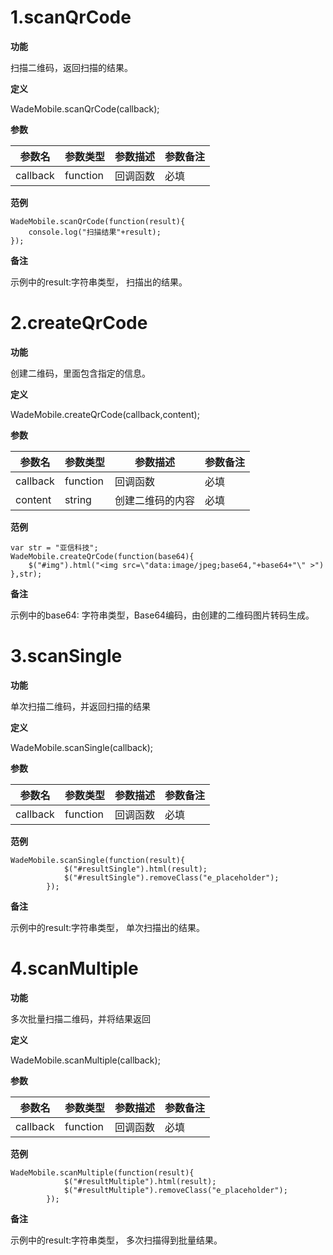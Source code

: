# 1.scanQrCode

**功能**

扫描二维码，返回扫描的结果。



**定义**

WadeMobile.scanQrCode(callback);



**参数**

| 参数名   | 参数类型 | 参数描述 | 参数备注 |
| -------- | -------- | -------- | -------- |
| callback | function | 回调函数 | 必填     |



**范例**

```
WadeMobile.scanQrCode(function(result){
    console.log("扫描结果"+result);
});
```



**备注**

示例中的result:字符串类型， 扫描出的结果。



# 2.createQrCode

**功能**

创建二维码，里面包含指定的信息。



**定义**

WadeMobile.createQrCode(callback,content);



**参数**

| 参数名   | 参数类型 | 参数描述         | 参数备注 |
| -------- | -------- | ---------------- | -------- |
| callback | function | 回调函数         | 必填     |
| content  | string   | 创建二维码的内容 | 必填     |



**范例**

```
var str = "亚信科技";
WadeMobile.createQrCode(function(base64){
    $("#img").html("<img src=\"data:image/jpeg;base64,"+base64+"\" >")
},str);
```



**备注**

示例中的base64: 字符串类型，Base64编码，由创建的二维码图片转码生成。



# 3.scanSingle

**功能**

单次扫描二维码，并返回扫描的结果



**定义**

WadeMobile.scanSingle(callback);



**参数**

| 参数名   | 参数类型 | 参数描述 | 参数备注 |
| -------- | -------- | -------- | -------- |
| callback | function | 回调函数 | 必填     |



**范例**

```
WadeMobile.scanSingle(function(result){
            $("#resultSingle").html(result);
            $("#resultSingle").removeClass("e_placeholder");
        });
```



**备注**

示例中的result:字符串类型， 单次扫描出的结果。




# 4.scanMultiple

**功能**

多次批量扫描二维码，并将结果返回



**定义**

WadeMobile.scanMultiple(callback);



**参数**

| 参数名   | 参数类型 | 参数描述 | 参数备注 |
| -------- | -------- | -------- | -------- |
| callback | function | 回调函数 | 必填     |



**范例**

```
WadeMobile.scanMultiple(function(result){
            $("#resultMultiple").html(result);
            $("#resultMultiple").removeClass("e_placeholder");
        });
```



**备注**

示例中的result:字符串类型， 多次扫描得到批量结果。
